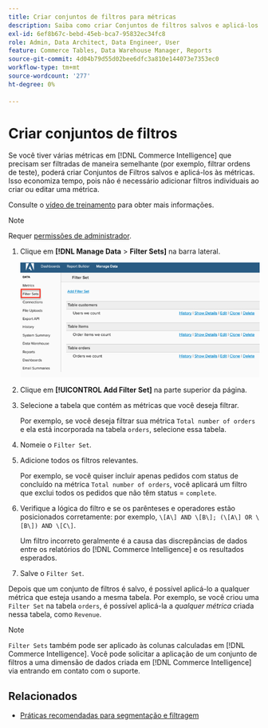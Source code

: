 ```yaml
---
title: Criar conjuntos de filtros para métricas
description: Saiba como criar Conjuntos de filtros salvos e aplicá-los às métricas.
exl-id: 6ef8b67c-bebd-45eb-bca7-95832ec34fc8
role: Admin, Data Architect, Data Engineer, User
feature: Commerce Tables, Data Warehouse Manager, Reports
source-git-commit: 4d04b79d55d02bee6dfc3a810e144073e7353ec0
workflow-type: tm+mt
source-wordcount: '277'
ht-degree: 0%

---
```


# Criar conjuntos de filtros

Se você tiver várias métricas em [!DNL Commerce Intelligence] que precisam ser filtradas de maneira semelhante (por exemplo, filtrar ordens de teste), poderá criar Conjuntos de Filtros salvos e aplicá-los às métricas. Isso economiza tempo, pois não é necessário adicionar filtros individuais ao criar ou editar uma métrica.

Consulte o [vídeo de treinamento](https://experienceleague.adobe.com/docs/commerce-knowledge-base/kb/how-to/mbi-training-video-filter-sets.html) para obter mais informações.

>[!NOTE]
>
>Requer [permissões de administrador](../../administrator/user-management/user-management.md).

1. Clique em **[!DNL Manage Data** > **Filter Sets]** na barra lateral.

   ![Criar interface de conjuntos de filtros com opção adicionar conjunto de filtros](../../assets/create-filter-sets.png)

1. Clique em **[!UICONTROL Add Filter Set]** na parte superior da página.

1. Selecione a tabela que contém as métricas que você deseja filtrar.

   Por exemplo, se você deseja filtrar sua métrica `Total number of orders` e ela está incorporada na tabela `orders`, selecione essa tabela.

1. Nomeie o `Filter Set`.

1. Adicione todos os filtros relevantes.

   Por exemplo, se você quiser incluir apenas pedidos com status de concluído na métrica `Total number of orders`, você aplicará um filtro que exclui todos os pedidos que não têm status = `complete`.

1. Verifique a lógica do filtro e se os parênteses e operadores estão posicionados corretamente: por exemplo, `\[A\] AND \[B\]; (\[A\] OR \[B\]) AND \[C\]`.

   Um filtro incorreto geralmente é a causa das discrepâncias de dados entre os relatórios do [!DNL Commerce Intelligence] e os resultados esperados.

1. Salve o `Filter Set`.

Depois que um conjunto de filtros é salvo, é possível aplicá-lo a qualquer métrica que esteja usando a mesma tabela. Por exemplo, se você criou uma `Filter Set` na tabela `orders`, é possível aplicá-la a *qualquer métrica* criada nessa tabela, como `Revenue`.

>[!NOTE]
>
>`Filter Sets` também pode ser aplicado às colunas calculadas em [!DNL Commerce Intelligence]. Você pode solicitar a aplicação de um conjunto de filtros a uma dimensão de dados criada em [!DNL Commerce Intelligence] via entrando em contato com o suporte.

## Relacionados

* [Práticas recomendadas para segmentação e filtragem](../../best-practices/segment-filter.md)
